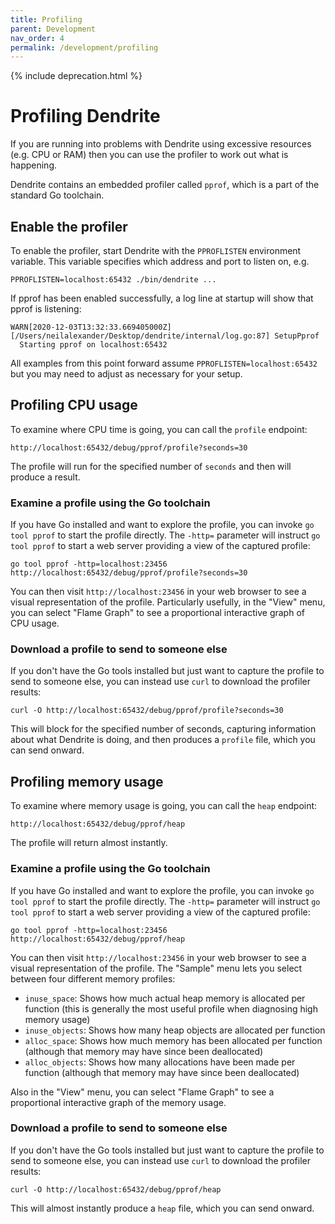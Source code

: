 ```yaml
---
title: Profiling
parent: Development
nav_order: 4
permalink: /development/profiling
---
```


{% include deprecation.html %}

# Profiling Dendrite

If you are running into problems with Dendrite using excessive resources (e.g. CPU or RAM) then you can use the profiler to work out what is happening.

Dendrite contains an embedded profiler called `pprof`, which is a part of the standard Go toolchain.

## Enable the profiler

To enable the profiler, start Dendrite with the `PPROFLISTEN` environment variable. This variable specifies which address and port to listen on, e.g.

```
PPROFLISTEN=localhost:65432 ./bin/dendrite ...
```

If pprof has been enabled successfully, a log line at startup will show that pprof is listening:

```
WARN[2020-12-03T13:32:33.669405000Z] [/Users/neilalexander/Desktop/dendrite/internal/log.go:87] SetupPprof
  Starting pprof on localhost:65432
```

All examples from this point forward assume `PPROFLISTEN=localhost:65432` but you may need to adjust as necessary for your setup.

## Profiling CPU usage

To examine where CPU time is going, you can call the `profile` endpoint:

```
http://localhost:65432/debug/pprof/profile?seconds=30
```

The profile will run for the specified number of `seconds` and then will produce a result.

### Examine a profile using the Go toolchain

If you have Go installed and want to explore the profile, you can invoke `go tool pprof` to start the profile directly. The `-http=` parameter will instruct `go tool pprof` to start a web server providing a view of the captured profile:

```
go tool pprof -http=localhost:23456 http://localhost:65432/debug/pprof/profile?seconds=30
```

You can then visit `http://localhost:23456` in your web browser to see a visual representation of the profile. Particularly usefully, in the "View" menu, you can select "Flame Graph" to see a proportional interactive graph of CPU usage.

### Download a profile to send to someone else

If you don't have the Go tools installed but just want to capture the profile to send to someone else, you can instead use `curl` to download the profiler results:

```
curl -O http://localhost:65432/debug/pprof/profile?seconds=30
```

This will block for the specified number of seconds, capturing information about what Dendrite is doing, and then produces a `profile` file, which you can send onward.

## Profiling memory usage

To examine where memory usage is going, you can call the `heap` endpoint:

```
http://localhost:65432/debug/pprof/heap
```

The profile will return almost instantly.

### Examine a profile using the Go toolchain

If you have Go installed and want to explore the profile, you can invoke `go tool pprof` to start the profile directly. The `-http=` parameter will instruct `go tool pprof` to start a web server providing a view of the captured profile:

```
go tool pprof -http=localhost:23456 http://localhost:65432/debug/pprof/heap
```

You can then visit `http://localhost:23456` in your web browser to see a visual representation of the profile. The "Sample" menu lets you select between four different memory profiles:

* `inuse_space`: Shows how much actual heap memory is allocated per function (this is generally the most useful profile when diagnosing high memory usage)
* `inuse_objects`: Shows how many heap objects are allocated per function
* `alloc_space`: Shows how much memory has been allocated per function (although that memory may have since been deallocated)
* `alloc_objects`: Shows how many allocations have been made per function (although that memory may have since been deallocated)

Also in the "View" menu, you can select "Flame Graph" to see a proportional interactive graph of the memory usage.

### Download a profile to send to someone else

If you don't have the Go tools installed but just want to capture the profile to send to someone else, you can instead use `curl` to download the profiler results:

```
curl -O http://localhost:65432/debug/pprof/heap
```

This will almost instantly produce a `heap` file, which you can send onward.
